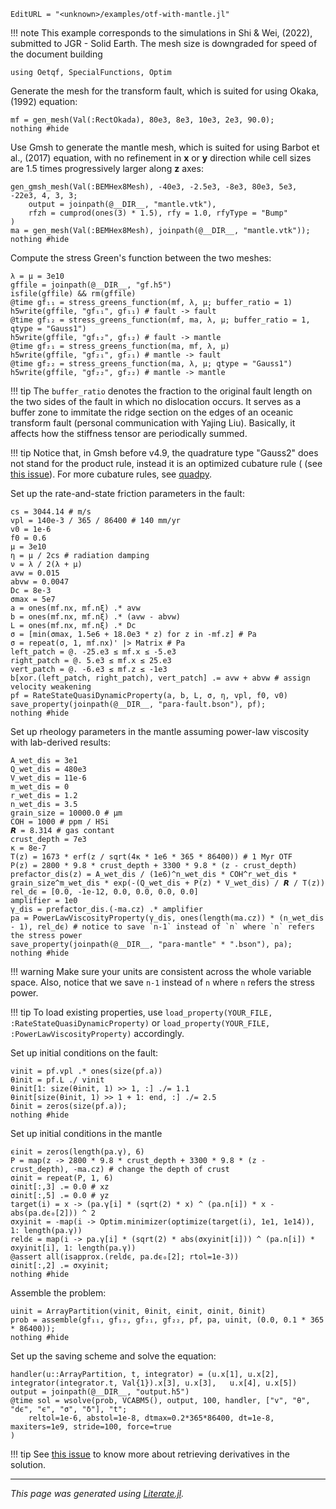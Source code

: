 ```@meta
EditURL = "<unknown>/examples/otf-with-mantle.jl"
```

!!! note
    This example corresponds to the simulations in Shi & Wei, (2022), submitted to JGR - Solid Earth. The mesh size is
    downgraded for speed of the document building

````@example otf-with-mantle
using Oetqf, SpecialFunctions, Optim
````

Generate the mesh for the transform fault, which is suited for using Okaka, (1992) equation:

````@example otf-with-mantle
mf = gen_mesh(Val(:RectOkada), 80e3, 8e3, 10e3, 2e3, 90.0);
nothing #hide
````

Use Gmsh to generate the mantle mesh, which is suited for using Barbot et al., (2017) equation,
with no refinement in **x** or **y** direction while cell sizes are 1.5 times progressively larger along **z** axes:

````@example otf-with-mantle
gen_gmsh_mesh(Val(:BEMHex8Mesh), -40e3, -2.5e3, -8e3, 80e3, 5e3, -22e3, 4, 3, 3;
    output = joinpath(@__DIR__, "mantle.vtk"),
    rfzh = cumprod(ones(3) * 1.5), rfy = 1.0, rfyType = "Bump"
)
ma = gen_mesh(Val(:BEMHex8Mesh), joinpath(@__DIR__, "mantle.vtk"));
nothing #hide
````

Compute the stress Green's function between the two meshes:

````@example otf-with-mantle
λ = μ = 3e10
gffile = joinpath(@__DIR__, "gf.h5")
isfile(gffile) && rm(gffile)
@time gf₁₁ = stress_greens_function(mf, λ, μ; buffer_ratio = 1)
h5write(gffile, "gf₁₁", gf₁₁) # fault -> fault
@time gf₁₂ = stress_greens_function(mf, ma, λ, μ; buffer_ratio = 1, qtype = "Gauss1")
h5write(gffile, "gf₁₂", gf₁₂) # fault -> mantle
@time gf₂₁ = stress_greens_function(ma, mf, λ, μ)
h5write(gffile, "gf₂₁", gf₂₁) # mantle -> fault
@time gf₂₂ = stress_greens_function(ma, λ, μ; qtype = "Gauss1")
h5write(gffile, "gf₂₂", gf₂₂) # mantle -> mantle
````

!!! tip
    The `buffer_ratio` denotes the fraction to the original fault length
    on the two sides of the fault in which no dislocation occurs.
    It serves as a buffer zone to immitate the ridge section on the edges of an oceanic transform fault (personal communication with Yajing Liu).
    Basically, it affects how the stiffness tensor are periodically summed.

!!! tip
    Notice that, in Gmsh before v4.9, the quadrature type "Gauss2" does not stand for the product rule, instead it is an optimized cubature rule (
    (see [this issue](https://gitlab.onelab.info/gmsh/gmsh/-/issues/1351)). For more cubature rules, see [quadpy](https://github.com/nschloe/quadpy).

Set up the rate-and-state friction parameters in the fault:

````@example otf-with-mantle
cs = 3044.14 # m/s
vpl = 140e-3 / 365 / 86400 # 140 mm/yr
v0 = 1e-6
f0 = 0.6
μ = 3e10
η = μ / 2cs # radiation damping
ν = λ / 2(λ + μ)
avw = 0.015
abvw = 0.0047
Dc = 8e-3
σmax = 5e7
a = ones(mf.nx, mf.nξ) .* avw
b = ones(mf.nx, mf.nξ) .* (avw - abvw)
L = ones(mf.nx, mf.nξ) .* Dc
σ = [min(σmax, 1.5e6 + 18.0e3 * z) for z in -mf.z] # Pa
σ = repeat(σ, 1, mf.nx)' |> Matrix # Pa
left_patch = @. -25.e3 ≤ mf.x ≤ -5.e3
right_patch = @. 5.e3 ≤ mf.x ≤ 25.e3
vert_patch = @. -6.e3 ≤ mf.z ≤ -1e3
b[xor.(left_patch, right_patch), vert_patch] .= avw + abvw # assign velocity weakening
pf = RateStateQuasiDynamicProperty(a, b, L, σ, η, vpl, f0, v0)
save_property(joinpath(@__DIR__, "para-fault.bson"), pf);
nothing #hide
````

Set up rheology parameters in the mantle assuming power-law viscosity with lab-derived results:

````@example otf-with-mantle
A_wet_dis = 3e1
Q_wet_dis = 480e3
V_wet_dis = 11e-6
m_wet_dis = 0
r_wet_dis = 1.2
n_wet_dis = 3.5
grain_size = 10000.0 # μm
COH = 1000 # ppm / HSi
𝙍 = 8.314 # gas contant
crust_depth = 7e3
κ = 8e-7
𝚃(z) = 1673 * erf(z / sqrt(4κ * 1e6 * 365 * 86400)) # 1 Myr OTF
𝙿(z) = 2800 * 9.8 * crust_depth + 3300 * 9.8 * (z - crust_depth)
prefactor_dis(z) = A_wet_dis / (1e6)^n_wet_dis * COH^r_wet_dis * grain_size^m_wet_dis * exp(-(Q_wet_dis + 𝙿(z) * V_wet_dis) / 𝙍 / 𝚃(z))
rel_dϵ = [0.0, -1e-12, 0.0, 0.0, 0.0, 0.0]
amplifier = 1e0
γ_dis = prefactor_dis.(-ma.cz) .* amplifier
pa = PowerLawViscosityProperty(γ_dis, ones(length(ma.cz)) * (n_wet_dis - 1), rel_dϵ) # notice to save `n-1` instead of `n` where `n` refers the stress power
save_property(joinpath(@__DIR__, "para-mantle" * ".bson"), pa);
nothing #hide
````

!!! warning
    Make sure your units are consistent across the whole variable space.
    Also, notice that we save `n-1` instead of `n` where `n` refers the stress power.

!!! tip
    To load existing properties, use `load_property(YOUR_FILE, :RateStateQuasiDynamicProperty)` or `load_property(YOUR_FILE, :PowerLawViscosityProperty)` accordingly.

Set up initial conditions on the fault:

````@example otf-with-mantle
vinit = pf.vpl .* ones(size(pf.a))
θinit = pf.L ./ vinit
θinit[1: size(θinit, 1) >> 1, :] ./= 1.1
θinit[size(θinit, 1) >> 1 + 1: end, :] ./= 2.5
δinit = zeros(size(pf.a));
nothing #hide
````

Set up initial conditions in the mantle

````@example otf-with-mantle
ϵinit = zeros(length(pa.γ), 6)
P = map(z -> 2800 * 9.8 * crust_depth + 3300 * 9.8 * (z - crust_depth), -ma.cz) # change the depth of crust
σinit = repeat(P, 1, 6)
σinit[:,3] .= 0.0 # xz
σinit[:,5] .= 0.0 # yz
target(i) = x -> (pa.γ[i] * (sqrt(2) * x) ^ (pa.n[i]) * x - abs(pa.dϵ₀[2])) ^ 2
σxyinit = -map(i -> Optim.minimizer(optimize(target(i), 1e1, 1e14)), 1: length(pa.γ))
reldϵ = map(i -> pa.γ[i] * (sqrt(2) * abs(σxyinit[i])) ^ (pa.n[i]) * σxyinit[i], 1: length(pa.γ))
@assert all(isapprox.(reldϵ, pa.dϵ₀[2]; rtol=1e-3))
σinit[:,2] .= σxyinit;
nothing #hide
````

Assemble the problem:

````@example otf-with-mantle
uinit = ArrayPartition(vinit, θinit, ϵinit, σinit, δinit)
prob = assemble(gf₁₁, gf₁₂, gf₂₁, gf₂₂, pf, pa, uinit, (0.0, 0.1 * 365 * 86400));
nothing #hide
````

Set up the saving scheme and solve the equation:

````@example otf-with-mantle
handler(u::ArrayPartition, t, integrator) = (u.x[1], u.x[2], integrator(integrator.t, Val{1}).x[3], u.x[3],   u.x[4], u.x[5])
output = joinpath(@__DIR__, "output.h5")
@time sol = wsolve(prob, VCABM5(), output, 100, handler, ["v", "θ", "dϵ", "ϵ", "σ", "δ"], "t";
    reltol=1e-6, abstol=1e-8, dtmax=0.2*365*86400, dt=1e-8, maxiters=1e9, stride=100, force=true
)
````

!!! tip
    See [this issue](https://github.com/SciML/OrdinaryDiffEq.jl/issues/785) to know more about retrieving derivatives in the solution.

---

*This page was generated using [Literate.jl](https://github.com/fredrikekre/Literate.jl).*

